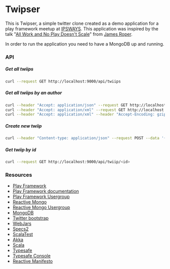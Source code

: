 Twipser
=====================================

This is Twipser, a simple twitter clone created as a demo application for a play framework meetup at [IPSWAYS](http://www.ipsways.com/).
This application was inspired by the talk "[All Work and No Play Doesn't Scale](http://parleys.com/play/51c38b03e4b0ed877035686c/)" from [James Roper](https://github.com/jroper/all-work-no-play-doesnt-scale). 

In order to run the application you need to have a MongoDB up and running.

### API

##### Get all twiips
```bash
curl --request GET http://localhost:9000/api/twiips
```

##### Get all twiips by an author
```bash
curl --header "Accept: application/json" --request GET http://localhost:9000/api/twiips/<author>
curl --header "Accept: application/xml" --request GET http://localhost:9000/api/twiips/<author>
curl --header "Accept: application/xml" --header "Accept-Encoding: gzip" --request GET http://localhost:9000/api/twiips/<author>
```

##### Create new twiip
```bash
curl --header "Content-type: application/json" --request POST --data '{"author": "Jan", "message": "CURL TEST"}' http://localhost:9000/api/twiip -v
```

##### Get twiip by id
```bash
curl --request GET http://localhost:9000/api/twiip/<id>
```

### Resources
* [Play Framework](http://www.playframework.com/)
* [Play Framework documentation](http://www.playframework.com/documentation/2.2.x/Home)
* [Play Framework Usergroup](https://groups.google.com/forum/#!forum/play-framework)
* [Reactive Mongo](http://reactivemongo.org/)
* [Reactive Mongo Usergroup](https://groups.google.com/forum/#!forum/reactivemongo)
* [MongoDB](http://www.mongodb.org/)
* [Twitter bootstrap](http://getbootstrap.com/)
* [WebJars](http://www.webjars.org/)
* [Specs2](http://etorreborre.github.io/specs2/)
* [ScalaTest](http://www.scalatest.org/)
* [Akka](http://akka.io/)
* [Scala](http://www.scala-lang.org/)
* [Typesafe](http://typesafe.com/)
* [Typesafe Console](http://typesafe.com/platform/runtime/console)
* [Reactive Manifesto](http://www.reactivemanifesto.org/)